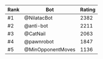 Rank|Bot|Rating
---|---|---
#1|@NilatacBot|2382
#2|@anti-bot|2211
#3|@CatNail|2063
#4|@pawnrobot|1847
#5|@MinOpponentMoves|1136
